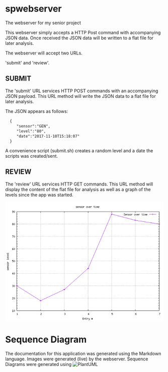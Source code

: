 # spwebserver
The webserver for my senior project

This webserver simply accepts a HTTP Post command with accompanying JSON data. Once received the JSON data will be written to a flat file for later analysis. 

The webserver will accept two URLs.

'submit' and 'review'.

## SUBMIT

The 'submit' URL services HTTP POST commands with an accompanying JSON payload. This URL method will write the JSON data to a flat file for later analysis.

The JSON appears as follows:

      {
         "sensor":"GEN",
         "level":"80",
         "date":"2017-11-10T15:18:07"
      }

A convenience script (submit.sh) creates a random level and a date the scripts was created/sent.

## REVIEW

The 'review' URL services HTTP GET commands. This URL method will display the content of the flat file for analysis as well as a graph of the levels since the app was started.

![./images/gnuplot_static.png](./images/gnuplot_static.png)


Sequence Diagram
================

The documentation for this application was generated using the Markdown language. Images were generated (live) by the webserver. Sequence Diagrams were generated using ![PlantUML](http://plantuml.com/)
